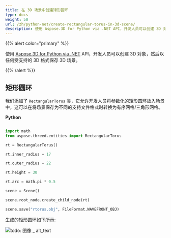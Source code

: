 ```yaml
---
title: 在 3D 场景中创建矩形圆环
type: docs
weight: 50
url: /zh/python-net/create-rectangular-torus-in-3d-scene/
description: 使用 Aspose.3D for Python via .NET API，开发人员可以创建 3D 对象，然后以任何受支持的 3D 格式保存 3D 场景。
---
```

{{% alert color="primary" %}} 

使用 [Aspose.3D for Python via .NET](https://products.aspose.com/3d/python-net/) API，开发人员可以创建 3D 对象，然后以任何受支持的 3D 格式保存 3D 场景。

{{% /alert %}} 
##  **矩形圆环**
我们添加了 `RectangularTorus` 类，它允许开发人员将参数化的矩形圆环放入场景中，这可以在将场景保存为不同的支持文件格式时转换为有序网格/三角形网格。

**Python**

```py

import math
from aspose.threed.entities import RectangularTorus

rt = RectangularTorus()

rt.inner_radius = 17

rt.outer_radius = 22

rt.height = 30

rt.arc = math.pi * 0.5

scene = Scene()

scene.root_node.create_child_node(rt)

scene.save("rtorus.obj", FileFormat.WAVEFRONT_OBJ)

```

生成的矩形圆环如下所示:

![todo: 图像 _ alt_text](create-rectangular-torus-in-3d-scene_1.png)
